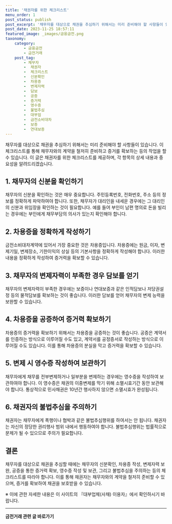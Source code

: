 ```yaml
---
title: '채권자를 위한 체크리스트'
menu_order: 1
post_status: publish
post_excerpt: '채무자를 대상으로 채권을 추심하기 위해서는 미리 준비해야 할 사항들이 있습니다. 이 체크리스트를 통해 채무자와의 계약을 철저히 준비하고 증거를 확보하는 등의 작업을 할 수 있습니다. 이 글은 채권자를 위한 체크리스트를 제공하며, 각 항목의 상세 내용과 중요성을 알려드리겠습니다.'
post_date: 2023-11-25 18:57:11
featured_image: _images/금융금전.png
taxonomy:
    category:
        - 금융금전
        - 금전거래
    post_tag:
        - 채무자
        -  채권자
        -  체크리스트
        -  신분확인
        -  차용증
        -  변제자력
        -  담보
        -  공증
        -  증거력
        -  영수증
        -  불법추심
        -  대부업
        -  금전소비대차
        -  보증
        -  연대보증
---
```




채무자를 대상으로 채권을 추심하기 위해서는 미리 준비해야 할 사항들이 있습니다. 이 체크리스트를 통해 채무자와의 계약을 철저히 준비하고 증거를 확보하는 등의 작업을 할 수 있습니다. 이 글은 채권자를 위한 체크리스트를 제공하며, 각 항목의 상세 내용과 중요성을 알려드리겠습니다.



## 1. 채무자의 신분을 확인하기



채무자의 신분을 확인하는 것은 매우 중요합니다. 주민등록번호, 전화번호, 주소 등의 정보를 정확하게 파악하여야 합니다. 또한, 채무자가 대리인을 내세운 경우에는 그 대리인의 신분과 위임장을 확인하는 것이 필요합니다. 예를 들어 부인이 남편 명의로 돈을 빌리는 경우에는 부인에게 채무부담의 의사가 있는지 확인해야 합니다.



## 2. 차용증을 정확하게 작성하기



금전소비대차계약에 있어서 가장 중요한 것은 차용증입니다. 차용증에는 원금, 이자, 변제기일, 변제장소, 기한이익의 상실 등의 기본사항을 정확하게 작성해야 합니다. 이러한 내용을 정확하게 작성하여 증거력을 확보할 수 있습니다.



## 3. 채무자의 변제자력이 부족한 경우 담보를 얻기



채무자의 변제자력이 부족한 경우에는 보증이나 연대보증과 같은 인적담보나 저당권설정 등의 물적담보를 확보하는 것이 좋습니다. 이러한 담보를 얻어 채무자의 변제 능력을 보완할 수 있습니다.



## 4. 차용증을 공증하여 증거력 확보하기



차용증의 증거력을 확보하기 위해서는 차용증을 공증하는 것이 좋습니다. 공증은 계약서를 인증하는 방식으로 이루어질 수도 있고, 계약서를 공정증서로 작성하는 방식으로 이루어질 수도 있습니다. 이를 통해 차용증의 분실을 막고 증거력을 확보할 수 있습니다.



## 5. 변제 시 영수증 작성하여 보관하기



채무자에게 채무를 전부변제하거나 일부분을 변제하는 경우에는 영수증을 작성하여 보관하여야 합니다. 이 영수증은 채권의 이중변제를 막기 위해 소멸시효기간 동안 보관해야 합니다. 통상적으로 민사채권은 10년간 행사하지 않으면 소멸시효가 완성됩니다.



## 6. 채권자의 불법추심을 주의하기



채권자는 채무자에게 폭행이나 협박과 같은 불법추심행위를 하여서는 안 됩니다. 채권자는 자신의 정당한 권리행사 범위 내에서 행동하여야 합니다. 불법추심행위는 법률적으로 문제가 될 수 있으므로 주의가 필요합니다.



## 결론



채무자를 대상으로 채권을 추심할 때에는 채무자의 신분확인, 차용증 작성, 변제자력 보완, 공증을 통한 증거력 확보, 영수증 작성 및 보관, 그리고 불법추심을 주의하는 등의 체크리스트를 따라야 합니다. 이를 통해 채권자는 채무자와의 계약을 철저히 준비할 수 있으며, 증거를 확보하여 채권을 보호받을 수 있습니다.



※ 이에 관한 자세한 내용은 이 사이트의 『대부업체(사채) 이용자』에서 확인하시기 바랍니다.
<!-- wp:separator -->
<hr class="wp-block-separator has-alpha-channel-opacity"/>
<!-- /wp:separator -->

<!-- wp:group {"backgroundColor":"base","layout":{"type":"constrained"}} -->
<div class="wp-block-group has-base-background-color has-background"><!-- wp:paragraph {"align":"center","fontSize":"medium"} -->
<p class="has-text-align-center has-large-font-size"><strong>금전거래 관련 글 바로가기</strong></p>
<!-- /wp:paragraph -->


<!-- wp:latest-posts
{"categories":[{"id":13538,"count":19,"description":"","link":"https://uknowlaw.com/category/%ea%b8%88%ec%a0%84%ea%b1%b0%eb%9e%98/","name":"금전거래","slug":"금전거래","taxonomy":"category","parent":0,"meta":[],"_links":{"self":[{"href":"https://uknowlaw.com/wp-json/wp/v2/categories/13538"}],"collection":[{"href":"https://uknowlaw.com/wp-json/wp/v2/categories"}],"about":[{"href":"https://uknowlaw.com/wp-json/wp/v2/taxonomies/category"}],"wp:post_type":[{"href":"https://uknowlaw.com/wp-json/wp/v2/posts?categories=13538"}],"curies":[{"name":"wp","href":"https://api.w.org/{rel}","templated":true}]}}],"postsToShow":100,"excerptLength":28,"postLayout":"grid","columns":2,"featuredImageAlign":"left","featuredImageSizeSlug":"large","fontSize":"small"} /--></div>
<!-- /wp:group -->